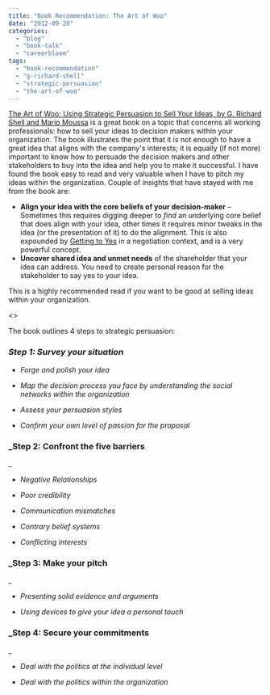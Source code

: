 ```yaml
---
title: "Book Recommendation: The Art of Woo"
date: "2012-09-28"
categories: 
  - "blog"
  - "book-talk"
  - "careerbloom"
tags: 
  - "book-recommendation"
  - "g-richard-shell"
  - "strategic-persuasion"
  - "the-art-of-woo"
---
```


[The Art of Woo: Using Strategic Persuasion to Sell Your Ideas, by G. Richard Shell and Mario Moussa](http://www.amazon.com/The-Art-Woo-Strategic-Persuasion/dp/0143114042/) is a great book on a topic that concerns all working professionals: how to sell your ideas to decision makers within your organization. The book illustrates the point that it is not enough to have a great idea that aligns with the company's interests; it is equally (if not more) important to know how to persuade the decision makers and other stakeholders to buy into the idea and help you to make it successful. I have found the book easy to read and very valuable when I have to pitch my ideas within the organization. Couple of insights that have stayed with me from the book are:

- **Align your idea with the core beliefs of your decision-maker** – Sometimes this requires digging deeper to _find_ an underlying core belief that does align with your idea, other times it requires minor tweaks in the idea (or the presentation of it) to do the alignment. This is also expounded by [Getting to Yes](http://www.amazon.com/Getting-Yes-Negotiating-Agreement-Without/dp/0143118757) in a negotiation context, and is a very powerful concept.
- **Uncover shared idea and unmet needs** of the shareholder that your idea can address. You need to create personal reason for the stakeholder to say yes to your idea.

This is a highly recommended read if you want to be good at selling ideas within your organization.

<<Excerpt from the book below>>

The book outlines 4 steps to strategic persuasion:

### _Step 1: Survey your situation_

- _Forge and polish your idea_
    
- _Map the decision process you face by understanding the social networks within the organization_
    
- _Assess your persuasion styles_
    
- _Confirm your own level of passion for the proposal_
    

### _Step 2: Confront the five barriers  
_

- _Negative Relationships_
    
- _Poor credibility_
    
- _Communication mismatches_
    
- _Contrary belief systems_
    
- _Conflicting interests_
    

### _Step 3: Make your pitch  
_

- _Presenting solid evidence and arguments_
    
- _Using devices to give your idea a personal touch_
    

### _Step 4: Secure your commitments  
_

- _Deal with the politics at the individual level_
    
- _Deal with the politics within the organization_

